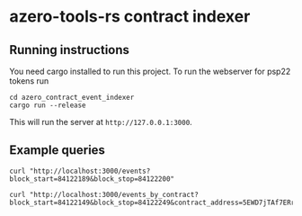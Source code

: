 # azero-tools-rs contract indexer

## Running instructions

You need cargo installed to run this project. To run the webserver for psp22 tokens run
```
cd azero_contract_event_indexer
cargo run --release
``` 
This will run the server at `http://127.0.0.1:3000`.

## Example queries

```
curl "http://localhost:3000/events?block_start=84122189&block_stop=84122200" 
```


```
curl "http://localhost:3000/events_by_contract?block_start=84122149&block_stop=84122249&contract_address=5EWD7jTAf7ERr8wNA8JnaUG1tupoUx6VgoDHEGg5tis85s42"
```



